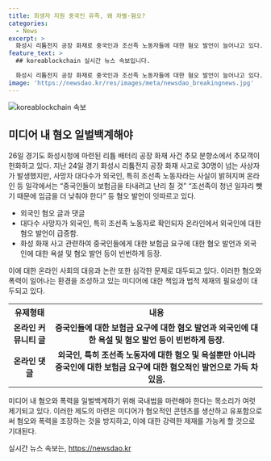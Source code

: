 ```yaml
---
title: 희생자 지원 중국인 유족, 왜 차별·혐오?
categories:
  - News
excerpt: >
  화성시 리튬전지 공장 화재로 중국인과 조선족 노동자들에 대한 혐오 발언이 늘어나고 있다. 온라인 커뮤니티에는 보험금을 요구하는 중국인들을 조롱하는 글과 외국인 혐오를 나타내는 글이 올라오고 있다. 전문가는 이러한 혐오 발언과 표적 범죄가 심각한 문제라며, 미디어 내 법적 제재가 필요하다고 말했다. 최근 외국인 혐오 정서는 심각한 수준으로 상승하고 있으며, 유럽연합과는 달리 국내에서는 강력한 제재가 부족한 상황이라고 지적했다.
feature_text: >
  ## koreablockchain 실시간 뉴스 속보입니다.

  화성시 리튬전지 공장 화재로 중국인과 조선족 노동자들에 대한 혐오 발언이 늘어나고 있다. 온라인 커뮤니티에는 보험금을 요구하는 중국인들을 조롱하는 글과 외국인 혐오를 나타내는 글이 올라오고 있다. 전문가는 이러한 혐오 발언과 표적 범죄가 심각한 문제라며, 미디어 내 법적 제재가 필요하다고 말했다. 최근 외국인 혐오 정서는 심각한 수준으로 상승하고 있으며, 유럽연합과는 달리 국내에서는 강력한 제재가 부족한 상황이라고 지적했다.
image: 'https://newsdao.kr/res/images/meta/newsdao_breakingnews.jpg'
---
```


<p><img src="https://newsdao.kr/res/images/meta/newsdao_breakingnews.jpg" alt="koreablockchain 속보" /></p>

<h2 data-ke-size="size26">미디어 내 혐오 일벌백계해야</h2>

<p data-ke-size="size16">26일 경기도 화성시청에 마련된 리튬 배터리 공장 화재 사건 추모 분향소에서 추모객이 헌화하고 있다. 지난 24일 경기 화성시 리튬전지 공장 화재 사고로 30명이 넘는 사상자가 발생했지만, 사망자 대다수가 외국인, 특히 조선족 노동자라는 사실이 밝혀지며 온라인 등 일각에서는 “중국인들이 보험금을 타내려고 난리 칠 것” “조선족이 청년 일자리 뺏기 때문에 임금을 더 낮춰야 한다” 등 혐오 발언이 잇따르고 있다.</p>

<ul>
  <li>외국인 혐오 글과 댓글</li>
  <li>대다수 사망자가 외국인, 특히 조선족 노동자로 확인되자 온라인에서 외국인에 대한 혐오 발언이 급증함.</li>
  <li>화성 화재 사고 관련하여 중국인들에게 대한 보험금 요구에 대한 혐오 발언과 외국인에 대한 욕설 및 혐오 발언 등이 빈번하게 등장.</li>
</ul>

<p data-ke-size="size16">이에 대한 온라인 사회의 대응과 논란 또한 심각한 문제로 대두되고 있다. 이러한 혐오와 폭력이 일어나는 환경을 조성하고 있는 미디어에 대한 책임과 법적 제재의 필요성이 대두되고 있다. </p>

<table>
  <tr>
    <th><b>유제형태</b></th>
    <th><b>내용</b></th>
  </tr>
  <tr>
    <td style="text-align: center; height: 17px;"><b>온라인 커뮤니티 글</b></td>
    <td style="text-align: center; height: 17px;"><b>중국인들에 대한 보험금 요구에 대한 혐오 발언과 외국인에 대한 욕설 및 혐오 발언 등이 빈번하게 등장.</b></td>
  </tr>
  <tr>
    <td style="text-align: center; height: 17px;"><b>온라인 댓글</b></td>
    <td style="text-align: center; height: 17px;"><b>외국인, 특히 조선족 노동자에 대한 혐오 및 욕설뿐만 아니라 중국인에 대한 보험금 요구에 대한 혐오적인 발언으로 가득 차 있음.</b></td>
  </tr>
</table>

<p data-ke-size="size16">미디어 내 혐오와 폭력을 일벌백계하기 위해 국내법을 마련해야 한다는 목소리가 여럿 제기되고 있다. 이러한 제도의 마련은 미디어가 혐오적인 콘텐츠를 생산하고 유포함으로써 혐오와 폭력을 조장하는 것을 방지하고, 이에 대한 강력한 제재를 가능케 할 것으로 기대된다.</p>
실시간 뉴스 속보는, <a href="https://newsdao.kr" rel="dofollow">https://newsdao.kr</a>


